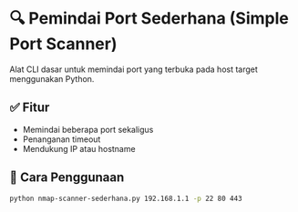 # 🔍 Pemindai Port Sederhana (Simple Port Scanner)

Alat CLI dasar untuk memindai port yang terbuka pada host target menggunakan Python.

## ✅ Fitur
- Memindai beberapa port sekaligus  
- Penanganan timeout  
- Mendukung IP atau hostname  

## 🚀 Cara Penggunaan

```bash
python nmap-scanner-sederhana.py 192.168.1.1 -p 22 80 443
